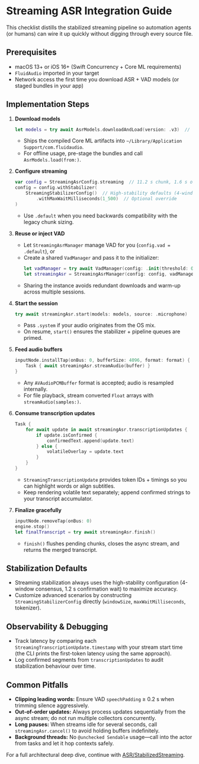 # Streaming ASR Integration Guide

This checklist distills the stabilized streaming pipeline so automation agents (or humans) can wire it up quickly without digging through every source file.

## Prerequisites
- macOS 13+ or iOS 16+ (Swift Concurrency + Core ML requirements)
- `FluidAudio` imported in your target
- Network access the first time you download ASR + VAD models (or staged bundles in your app)

## Implementation Steps
1. **Download models**
   ```swift
   let models = try await AsrModels.downloadAndLoad(version: .v3)  // or .v2 for English-only
   ```
   - Ships the compiled Core ML artifacts into `~/Library/Application Support/com.fluidaudio`.
   - For offline usage, pre-stage the bundles and call `AsrModels.load(from:)`.

2. **Configure streaming**
   ```swift
   var config = StreamingAsrConfig.streaming  // 11.2 s chunk, 1.6 s overlap, VAD enabled.
   config = config.withStabilizer(
       StreamingStabilizerConfig()  // High-stability defaults (4-window, 1.2 s wait)
           .withMaxWaitMilliseconds(1_500)  // Optional override
   )
   ```
   - Use `.default` when you need backwards compatibility with the legacy chunk sizing.

3. **Reuse or inject VAD**
   - Let `StreamingAsrManager` manage VAD for you (`config.vad = .default`), or
   - Create a shared `VadManager` and pass it to the initializer:
     ```swift
     let vadManager = try await VadManager(config: .init(threshold: 0.30))
     let streamingAsr = StreamingAsrManager(config: config, vadManager: vadManager)
     ```
   - Sharing the instance avoids redundant downloads and warm-up across multiple sessions.

4. **Start the session**
   ```swift
   try await streamingAsr.start(models: models, source: .microphone)
   ```
   - Pass `.system` if your audio originates from the OS mix.
   - On resume, `start()` ensures the stabilizer + pipeline queues are primed.

5. **Feed audio buffers**
   ```swift
   inputNode.installTap(onBus: 0, bufferSize: 4096, format: format) { buffer, _ in
       Task { await streamingAsr.streamAudio(buffer) }
   }
   ```
   - Any `AVAudioPCMBuffer` format is accepted; audio is resampled internally.
   - For file playback, stream converted `Float` arrays with `streamAudio(samples:)`.

6. **Consume transcription updates**
   ```swift
   Task {
       for await update in await streamingAsr.transcriptionUpdates {
           if update.isConfirmed {
               confirmedText.append(update.text)
           } else {
               volatileOverlay = update.text
           }
       }
   }
   ```
   - `StreamingTranscriptionUpdate` provides token IDs + timings so you can highlight words or align subtitles.
   - Keep rendering volatile text separately; append confirmed strings to your transcript accumulator.

7. **Finalize gracefully**
   ```swift
   inputNode.removeTap(onBus: 0)
   engine.stop()
   let finalTranscript = try await streamingAsr.finish()
   ```
   - `finish()` flushes pending chunks, closes the async stream, and returns the merged transcript.

## Stabilization Defaults
- Streaming stabilization always uses the high-stability configuration (4-window consensus, 1.2 s confirmation wait) to maximize accuracy.
- Customize advanced scenarios by constructing `StreamingStabilizerConfig` directly (`windowSize`, `maxWaitMilliseconds`, tokenizer).

## Observability & Debugging
- Track latency by comparing each `StreamingTranscriptionUpdate.timestamp` with your stream start time (the CLI prints the first-token latency using the same approach).
- Log confirmed segments from `transcriptionUpdates` to audit stabilization behaviour over time.

## Common Pitfalls
- **Clipping leading words:** Ensure VAD `speechPadding` ≥ 0.2 s when trimming silence aggressively.
- **Out-of-order updates:** Always process updates sequentially from the async stream; do not run multiple collectors concurrently.
- **Long pauses:** When streams idle for several seconds, call `streamingAsr.cancel()` to avoid holding buffers indefinitely.
- **Background threads:** No `@unchecked Sendable` usage—call into the actor from tasks and let it hop contexts safely.

For a full architectural deep dive, continue with [ASR/StabilizedStreaming](../ASR/StabilizedStreaming.md).
